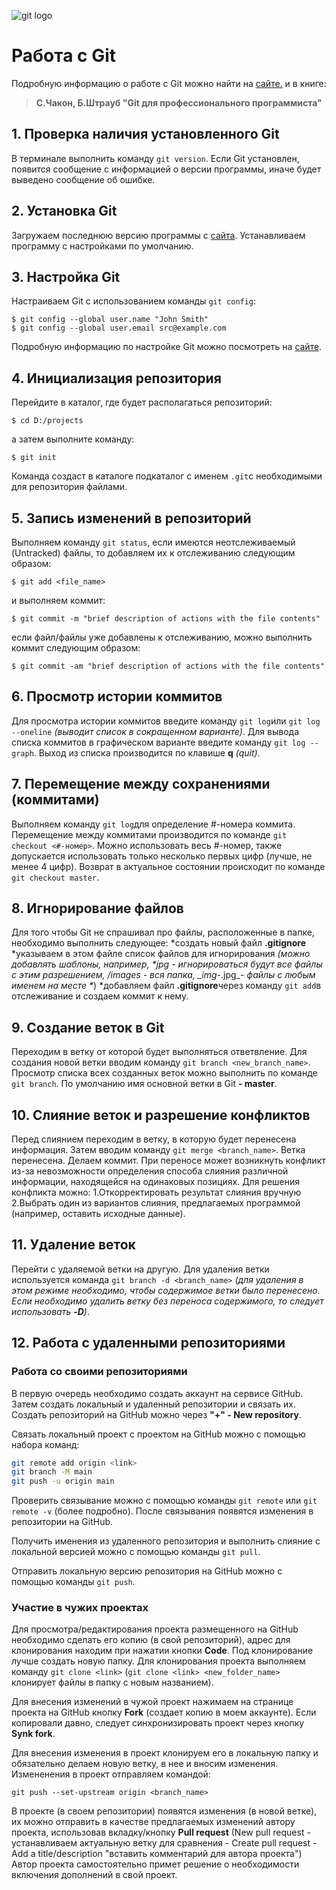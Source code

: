 ![git logo](Logo_Git.jpg)

# Работа с Git

Подробную информацию о работе с Git можно найти на [сайте.](https://git-scm.com/) и в книге: 

> **С.Чакон, Б.Штрауб "Git для профессионального программиста"**


## 1. Проверка наличия установленного Git

В терминале выполнить команду `git version`. Если Git установлен, появится сообщение с информацией о версии программы, иначе будет выведено сообщение об ошибке.

## 2. Установка Git

Загружаем последнюю версию программы с [сайта](git-scm.com/download/). Устанавливаем программу с настройками по умолчанию.

## 3. Настройка Git

Настраиваем Git с использованием команды `git config`:
```
$ git config --global user.name "John Smith"
$ git config --global user.email src@example.com
```
Подробную информацию по настройке Git можно посмотреть на [сайте](https://git-scm.com/book/ru/v2/%D0%9D%D0%B0%D1%81%D1%82%D1%80%D0%BE%D0%B9%D0%BA%D0%B0-Git-%D0%9A%D0%BE%D0%BD%D1%84%D0%B8%D0%B3%D1%83%D1%80%D0%B0%D1%86%D0%B8%D1%8F-Git).

## 4. Инициализация репозитория

Перейдите в каталог, где будет располагаться репозиторий:
```
$ cd D:/projects
```
а затем выполните команду:
```
$ git init
```
Команда создаст в каталоге подкаталог с именем `.git`с необходимыми для репозитория файлами.

## 5. Запись изменений в репозиторий

Выполняем команду `git status`, если имеются неотслеживаемый (Untracked) файлы, то добавляем их к отслеживанию следующим образом:
```
$ git add <file_name>
```
и выполняем коммит:
```
$ git commit -m "brief description of actions with the file contents"
```
если файл/файлы уже добавлены к отслеживанию, можно выполнить коммит следующим образом:
```
$ git commit -am "brief description of actions with the file contents"
```

## 6. Просмотр истории коммитов

Для просмотра истории коммитов введите команду `git log`или `git log --oneline` *(выводит список в сокращенном варианте)*. 
Для вывода списка коммитов в графическом варианте введите команду `git log --graph`.
Выход из списка производится по клавише **q** *(quit)*.

## 7. Перемещение между сохранениями (коммитами)

Выполняем команду `git log`для определение #-номера коммита.
Перемещение между коммитами производится по команде `git checkout <#-номер>`. Можно использовать весь #-номер, также допускается использовать только несколько первых цифр (лучше, не менее 4 цифр). Возврат в актуальное состоянии происходит по команде `git checkout master`.

## 8. Игнорирование файлов

Для того чтобы Git не спрашивал про файлы, расположенные в папке, необходимо выполнить следующее:
*создать новый файл **.gitignore**
*указываем в этом файле список файлов для игнорирования *(можно добавлять шаблоны, например, _*jpg - игнорироваться будут все файлы с этим разрешением_, _/images - вся папка_, _img-*.jpg_- _файлы с любым именем на месте *_)
*добавляем файл **.gitignore**через команду `git add`в отслеживание и создаем коммит к нему. 

## 9. Создание веток в Git

Переходим в ветку от которой будет выполняться ответвление.
Для создания новой ветки вводим команду `git branch <new_branch_name>`.
Просмотр списка всех созданных веток можно выполнить по команде `git branch`. По умолчанию имя основной ветки в Git **- master**.

## 10. Слияние веток и разрешение конфликтов

Перед слиянием переходим в ветку, в которую будет перенесена информация. Затем вводим команду `git merge <branch_name>`. Ветка перенесена. Делаем коммит.
При переносе может возникнуть конфликт из-за невозможности определения способа слияния различной информации, находящейся на одинаковых позициях. Для решения конфликта можно:
1.Откорректировать результат слияния вручную
2.Выбрать один из вариантов слияния, предлагаемых программой (например, оставить исходные данные).

## 11. Удаление веток

Перейти с удаляемой ветки на другую.
Для удаления ветки используется команда `git branch -d <branch_name>` *(для удаления в этом режиме необходимо, чтобы содержимое ветки было перенесено. Если необходимо удалить ветку без переноса содержимого, то следует использовать **-D**)*.

## 12. Работа с удаленными репозиториями

### Работа со своими репозиториями

В первую очередь необходимо создать аккаунт на сервисе GitHub.
Затем создать локальный и удаленный репозитории и связать их. 
Создать репозиторий на GitHub можно через **"+" - New repository**.

Связать локальный проект с проектом на GitHub можно с помощью набора команд:

```bash
git remote add origin <link>
git branch -M main
git push -u origin main
```
Проверить связывание можно с помощью команды `git remote` или `git remote -v` (более подробно).
После связывания появятся изменения в репозитории на GitHub.

Получить именения из удаленного репозитория и выполнить слияние с локальной версией можно с помощью команды `git pull`.

Отправить локальную версию репозитория на GitHub можно с помощью команды `git push`.

### Участие в чужих проектах

Для просмотра/редактирования проекта размещенного на GitHub необходимо сделать его копию (в свой репозиторий), адрес для клонирования находим при нажатии кнопки **Code**. Под клонирование лучше создать новую папку. Для клонирования проекта выполняем команду `git clone <link>` (`git clone <link> <new_folder_name>` клонирует файлы в папку с новым названием).

Для внесения изменений в чужой проект нажимаем на странице проекта на GitHub кнопку **Fork** (создает копию в моем аккаунте). Если копировали давно, следует синхронизировать проект через кнопку **Synk fork**. 

Для внесения изменения в проект клонируем его в локальную папку и обязательно делаем новую ветку, в нее и вносим изменения. Измененения в проект отправляем командой: 

```
git push --set-upstream origin <branch_name>
```
В проекте (в своем репозитории) появятся изменения (в новой ветке), их можно отправить в качестве предлагаемых изменений автору проекта, использовав вкладку/кнопку **Pull request** (New pull request - устанавливаем актуальную ветку для сравнения - Create pull request - Add a title/description "вставить комментарий для автора проекта") Автор проекта самостоятельно примет решение о необходимости включения дополнений в свой проект.